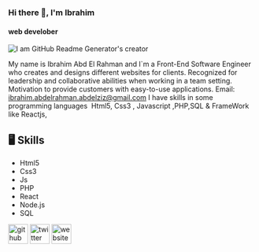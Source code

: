 ### Hi there 👋, I'm Ibrahim
####  web develober
![I am GitHub Readme Generator's creator](header.gif)

My name is Ibrahim Abd El Rahman and I`m a Front-End Software Engineer who creates and designs different websites for clients. 
Recognized for leadership and collaborative abilities when working in a team setting. Motivation to provide customers with easy-to-use applications.
Email: ibrahim.abdelrahman.abdelziz@gmail.com
I have skills in some programming languages ​
Html5, Css3 , Javascript ,PHP,SQL
& FrameWork like Reactjs,

  ## 🖥️ Skills 
   - Html5 
   - Css3
   - Js
   - PHP 
   - React
   - Node.js
   - SQL
 
[<img src='https://cdn.jsdelivr.net/npm/simple-icons@3.0.1/icons/github.svg' alt='github' height='40'>](https://github.com/ibrahim2375)  [<img src='https://cdn.jsdelivr.net/npm/simple-icons@3.0.1/icons/twitter.svg' alt='twitter' height='40'>](https://twitter.com/IbrahimG733)  [<img src='https://cdn.jsdelivr.net/npm/simple-icons@3.0.1/icons/icloud.svg' alt='website' height='40'>](http://ibrahamcsis.tk/)  




